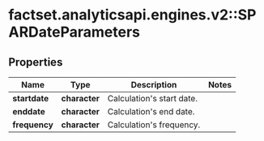 # factset.analyticsapi.engines.v2::SPARDateParameters

## Properties
Name | Type | Description | Notes
------------ | ------------- | ------------- | -------------
**startdate** | **character** | Calculation&#39;s start date. | 
**enddate** | **character** | Calculation&#39;s end date. | 
**frequency** | **character** | Calculation&#39;s frequency. | 


